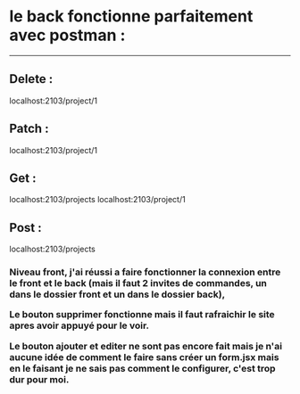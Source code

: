 <h1>le back fonctionne parfaitement avec postman :</h1>
<hr></hr>
<h2>Delete :</h2> 
localhost:2103/project/1

<h2>Patch :</h2>
localhost:2103/project/1

<h2>Get :</h2>
localhost:2103/projects
localhost:2103/project/1

<h2>Post :</h2>
localhost:2103/projects

<h3>Niveau front, j'ai réussi a faire fonctionner la connexion entre le front et le back (mais il faut 2 invites de commandes, un dans le dossier front et un dans le dossier back),

Le bouton supprimer fonctionne mais il faut rafraichir le site apres avoir appuyé pour le voir.

Le bouton ajouter et editer ne sont pas encore fait mais je n'ai aucune idée de comment le faire sans créer un form.jsx mais en le faisant je ne sais pas comment le configurer, c'est trop dur pour moi.</h3>